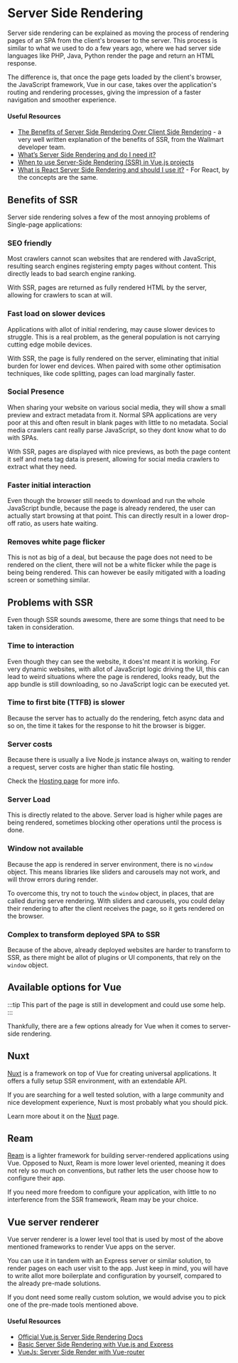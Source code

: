 # Server Side Rendering

Server side rendering can be explained as moving the process of rendering pages of an SPA from the client's browser to the server. This process is similar to what we used to do a few years ago, where we had server side languages like PHP, Java, Python render the page and return an HTML response.

The difference is, that once the page gets loaded by the client's browser, the JavaScript framework, Vue in our case, takes over the application's routing and rendering processes, giving the impression of a faster navigation and smoother experience.

#### Useful Resources

* [The Benefits of Server Side Rendering Over Client Side Rendering](https://medium.com/walmartlabs/the-benefits-of-server-side-rendering-over-client-side-rendering-5d07ff2cefe8) - a very well written explanation of the benefits of SSR, from the Wallmart developer team.
* [What’s Server Side Rendering and do I need it?](https://medium.com/@baphemot/whats-server-side-rendering-and-do-i-need-it-cb42dc059b38)
* [When to use Server-Side Rendering (SSR) in Vue.js projects](https://codeburst.io/when-to-use-server-side-rendering-ssr-in-vue-js-projects-697bd925d57b)
* [What is React Server Side Rendering and should I use it?](https://dev.to/mladenstojanovic/what-is-react-server-side-rendering-and-should-i-use-it-5b7i) - For React, by the concepts are the same.

## Benefits of SSR

Server side rendering solves a few of the most annoying problems of Single-page applications:

### SEO friendly 

Most crawlers cannot scan websites that are rendered with JavaScript, resulting search engines registering empty pages without content. This directly leads to bad search engine ranking. 

With SSR, pages are returned as fully rendered HTML by the server, allowing for crawlers to scan at will.

### Fast load on slower devices

Applications with allot of initial rendering, may cause slower devices to struggle. This is a real problem, as the general population is not carrying cutting edge mobile devices. 

With SSR, the page is fully rendered on the server, eliminating that initial burden for lower end devices. When paired with some other optimisation techniques, like code splitting, pages can load marginally faster.

### Social Presence

When sharing your website on various social media, they will show a small preview and extract metadata from it. Normal SPA applications are very poor at this and often result in blank pages with little to no metadata. Social media crawlers cant really parse JavaScript, so they dont know what to do with SPAs.

With SSR, pages are displayed with nice previews, as both the page content it self and meta tag data is present, allowing for social media crawlers to extract what they need.

### Faster initial interaction

Even though the browser still needs to download and run the whole JavaScript bundle, because the page is already rendered, the user can actually start browsing at that point. This can directly result in a lower drop-off ratio, as users hate waiting.

### Removes white page flicker

This is not as big of a deal, but because the page does not need to be rendered on the client, there will not be a white flicker while the page is being being rendered. This can however be easily mitigated with a loading screen or something similar. 

## Problems with SSR

Even though SSR sounds awesome, there are some things that need to be taken in consideration.

### Time to interaction

Even though they can see the website, it does'nt meant it is working. For very dynamic websites, with allot of JavaScript logic driving the UI, this can lead to weird situations where the page is rendered, looks ready, but the app bundle is still downloading, so no JavaScript logic can be executed yet.

### Time to first bite (TTFB) is slower

Because the server has to actually do the rendering, fetch async data and so on, the time it takes for the response to hit the browser is bigger.

### Server costs

Because there is usually a live Node.js instance always on, waiting to render a request, server costs are higher than static file hosting.

Check the [Hosting page](./hosting.md#server-rendered-websites) for more info.

### Server Load

This is directly related to the above. Server load is higher while pages are being rendered, sometimes blocking other operations until the process is done.

### Window not available

Because the app is rendered in server environment, there is no `window` object. This means libraries like sliders and carousels may not work, and will throw errors during render. 

To overcome this, try not to touch the `window` object, in places, that are called during serve rendering. With sliders and carousels, you could delay their rendering to after the client receives the page, so it gets rendered on the browser.

### Complex to transform deployed SPA to SSR

Because of the above, already deployed websites are harder to transform to SSR, as there might be allot of plugins or UI components, that rely on the `window` object.

## Available options for Vue

:::tip
This part of the page is still in development and could use some help.
:::

Thankfully, there are a few options already for Vue when it comes to server-side rendering.

## Nuxt

[Nuxt](https://nuxtjs.org/) is a framework on top of Vue for creating universal applications. It offers a fully setup SSR environment, with an extendable API.

If you are searching for a well tested solution, with a large community and nice development experience, Nuxt is most probably what you should pick.

Learn more about it on the [Nuxt](./nuxt.md) page.

## Ream

[Ream](https://ream.js.org/) is a lighter framework for building server-rendered applications using Vue. Opposed to Nuxt, Ream is more lower level oriented, meaning it does not rely so much on conventions, but rather lets the user choose how to configure their app.

If you need more freedom to configure your application, with little to no interference from the SSR framework, Ream may be your choice.

## Vue server renderer

Vue server renderer is a lower level tool that is used by most of the above mentioned frameworks to render Vue apps on the server.

You can use it in tandem with an Express server or similar solution, to render pages on each user visit to the app. Just keep in mind, you will have to write allot more boilerplate and configuration by yourself, compared to the already pre-made solutions.

If you dont need some really custom solution, we would advise you to pick one of the pre-made tools mentioned above.

#### Useful Resources

* [Official Vue.js Server Side Rendering Docs](https://ssr.vuejs.org/)
* [Basic Server Side Rendering with Vue.js and Express](https://alligator.io/vuejs/basic-ssr/)
* [VueJs: Server Side Render with Vue-router](https://medium.com/frontend-fun/vuejs-server-side-render-with-vue-router-e73d51699873)
